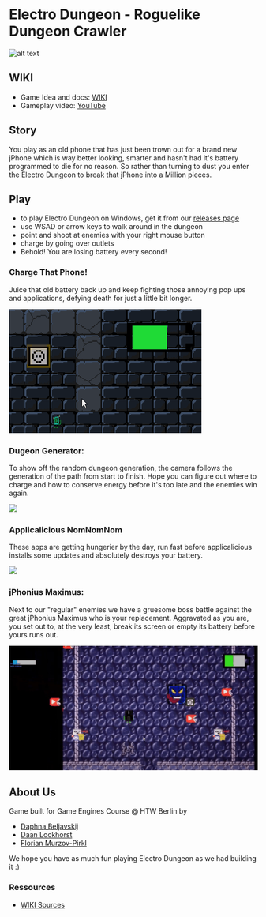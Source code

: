# Electro Dungeon - Roguelike Dungeon Crawler

![alt text](https://github.com/daaning/GT2unrealElectroDungeon/images/title.PNG)
## WIKI

* Game Idea and docs: [WIKI](https://github.com/daaning/GT2roguelike/wiki/Spielidee:-Electro-Dungeon)
* Gameplay video: [YouTube](https://youtu.be/g7ZBKINKmYg)
## Story

You play as an old phone that has just been trown out for a brand new jPhone which is way better looking, smarter and hasn't had it's battery programmed to die for no reason. So rather than turning to dust you enter the Electro Dungeon to break that jPhone into a Million pieces. 

## Play 
- to play Electro Dungeon on Windows, get it from our [releases page](https://github.com/daaning/GT2unrealElectroDungeon/releases)
- use WSAD or arrow keys to walk around in the dungeon 
- point and shoot at enemies with your right mouse button
- charge by going over outlets
- Behold! You are losing battery every second!

### Charge That Phone!
Juice that old battery back up and keep fighting those annoying pop ups and applications, defying death for just a little bit longer.

![phone charging](images/charge.gif)

### Dugeon Generator:
To show off the random dungeon generation, the camera follows the generation of the path from start to finish. Hope you can figure out where to charge and how to conserve energy before it's too late and the enemies win again.

<img src="https://github.com/daaning/GT2roguelike/blob/main/Assets/GIFs/startbildschrim.gif" width="590" />

### Applicalicious NomNomNom
These apps are getting hungerier by the day, run fast before applicalicious installs some updates and absolutely destroys your battery.

<img src="https://github.com/daaning/GT2roguelike/blob/main/Assets/GIFs/akkufresser.gif" width="590" />

### jPhonius Maximus:
Next to our "regular" enemies we have a gruesome boss battle against the great jPhonius Maximus who is your replacement. Aggravated as you are, you set out to, at the very least, break its screen or empty its battery before yours runs out.

![bossbattle](images/bossbattle.gif)

## About Us

Game built for Game Engines Course @ HTW Berlin by
* [Daphna Beljavskij](https://github.com/DaphiFluffi)
* [Daan Lockhorst](https://github.com/daaning)
* [Florian Murzov-Pirkl](https://github.com/loxer)


We hope you have as much fun playing Electro Dungeon as we had building it :)

### Ressources
* [WIKI Sources](https://github.com/daaning/GT2roguelike/wiki/sources)



